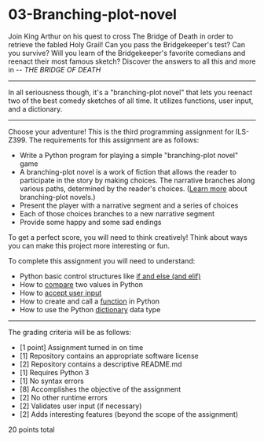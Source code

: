 # 03-Branching-plot-novel

Join King Arthur on his quest to cross The Bridge of Death in order to retrieve the fabled Holy Grail!
Can you pass the Bridgekeeper's test? 
Can you survive? 
Will you learn of the Bridgekeeper's favorite comedians and reenact their most famous sketch?
Discover the answers to all this and more in -- *THE BRIDGE OF DEATH*

--------------------------------------------

In all seriousness though, it's a "branching-plot novel" that lets you reenact two of the best comedy sketches of all
time. It utilizes functions, user input, and a dictionary.

--------------------------------------------


Choose your adventure! This is the third programming assignment for ILS-Z399. The requirements for this assignment are as follows:

* Write a Python program for playing a simple "branching-plot novel" game
* A branching-plot novel is a work of fiction that allows the reader to participate in the story by making choices. The narrative branches along various paths, determined by the reader's choices. ([Learn more](https://en.wikipedia.org/wiki/Gamebook) about branching-plot novels.)
* Present the player with a narrative segment and a series of choices
* Each of those choices branches to a new narrative segment
* Provide some happy and some sad endings

To get a perfect score, you will need to think creatively! Think about ways you can make this project more interesting or fun.

To complete this assignment you will need to understand:

* Python basic control structures like [if and else (and elif)](http://anh.cs.luc.edu/python/hands-on/3.1/handsonHtml/ifstatements.html)
* How to [compare](https://www.tutorialspoint.com/python/comparison_operators_example.htm) two values in Python
* How to [accept user input](http://anh.cs.luc.edu/python/hands-on/3.1/handsonHtml/io.html)
* How to create and call a [function](https://www.learnpython.org/en/Functions) in Python
* How to use the Python [dictionary](http://www.pythonforbeginners.com/dictionary/how-to-use-dictionaries-in-python) data type

---

The grading criteria will be as follows:

* [1 point] Assignment turned in on time
* [1] Repository contains an appropriate software license
* [2] Repository contains a descriptive README.md
* [1] Requires Python 3
* [1] No syntax errors
* [8] Accomplishes the objective of the assignment
* [2] No other runtime errors
* [2] Validates user input (if necessary)
* [2] Adds interesting features (beyond the scope of the assignment)

20 points total